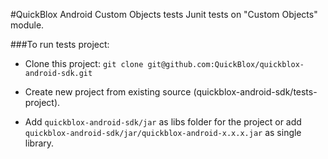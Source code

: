 #QuickBlox Android Custom Objects tests
Junit tests on "Custom Objects" module.

###To run tests project:
* Clone this project:
      ``git clone git@github.com:QuickBlox/quickblox-android-sdk.git``
* Create new project from existing source (quickblox-android-sdk/tests-project).

* Add `quickblox-android-sdk/jar` as libs folder for the project or add `quickblox-android-sdk/jar/quickblox-android-x.x.x.jar` as single library.
